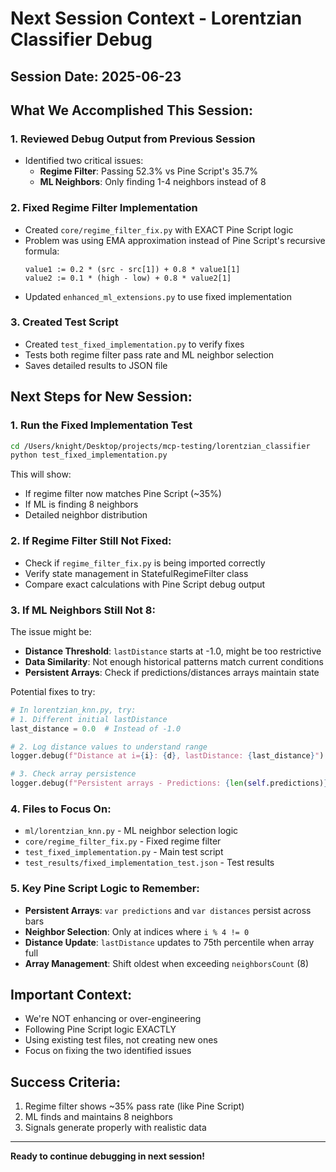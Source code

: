 # Next Session Context - Lorentzian Classifier Debug

## Session Date: 2025-06-23

## What We Accomplished This Session:

### 1. Reviewed Debug Output from Previous Session
- Identified two critical issues:
  - **Regime Filter**: Passing 52.3% vs Pine Script's 35.7%
  - **ML Neighbors**: Only finding 1-4 neighbors instead of 8

### 2. Fixed Regime Filter Implementation
- Created `core/regime_filter_fix.py` with EXACT Pine Script logic
- Problem was using EMA approximation instead of Pine Script's recursive formula:
  ```
  value1 := 0.2 * (src - src[1]) + 0.8 * value1[1]
  value2 := 0.1 * (high - low) + 0.8 * value2[1]
  ```
- Updated `enhanced_ml_extensions.py` to use fixed implementation

### 3. Created Test Script
- Created `test_fixed_implementation.py` to verify fixes
- Tests both regime filter pass rate and ML neighbor selection
- Saves detailed results to JSON file

## Next Steps for New Session:

### 1. Run the Fixed Implementation Test
```bash
cd /Users/knight/Desktop/projects/mcp-testing/lorentzian_classifier
python test_fixed_implementation.py
```

This will show:
- If regime filter now matches Pine Script (~35%)
- If ML is finding 8 neighbors
- Detailed neighbor distribution

### 2. If Regime Filter Still Not Fixed:
- Check if `regime_filter_fix.py` is being imported correctly
- Verify state management in StatefulRegimeFilter class
- Compare exact calculations with Pine Script debug output

### 3. If ML Neighbors Still Not 8:
The issue might be:
- **Distance Threshold**: `lastDistance` starts at -1.0, might be too restrictive
- **Data Similarity**: Not enough historical patterns match current conditions
- **Persistent Arrays**: Check if predictions/distances arrays maintain state

Potential fixes to try:
```python
# In lorentzian_knn.py, try:
# 1. Different initial lastDistance
last_distance = 0.0  # Instead of -1.0

# 2. Log distance values to understand range
logger.debug(f"Distance at i={i}: {d}, lastDistance: {last_distance}")

# 3. Check array persistence
logger.debug(f"Persistent arrays - Predictions: {len(self.predictions)}, Distances: {len(self.distances)}")
```

### 4. Files to Focus On:
- `ml/lorentzian_knn.py` - ML neighbor selection logic
- `core/regime_filter_fix.py` - Fixed regime filter
- `test_fixed_implementation.py` - Main test script
- `test_results/fixed_implementation_test.json` - Test results

### 5. Key Pine Script Logic to Remember:
- **Persistent Arrays**: `var predictions` and `var distances` persist across bars
- **Neighbor Selection**: Only at indices where `i % 4 != 0`
- **Distance Update**: `lastDistance` updates to 75th percentile when array full
- **Array Management**: Shift oldest when exceeding `neighborsCount` (8)

## Important Context:
- We're NOT enhancing or over-engineering
- Following Pine Script logic EXACTLY
- Using existing test files, not creating new ones
- Focus on fixing the two identified issues

## Success Criteria:
1. Regime filter shows ~35% pass rate (like Pine Script)
2. ML finds and maintains 8 neighbors
3. Signals generate properly with realistic data

---

**Ready to continue debugging in next session!**
